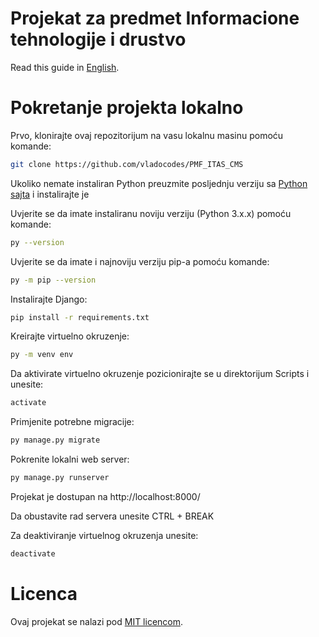# Projekat za predmet Informacione tehnologije i drustvo

Read this guide in [English](https://github.com/vladocodes/PMF_ITAS_CMS/blob/master/README.en.md).


# Pokretanje projekta lokalno

Prvo, klonirajte ovaj repozitorijum na vasu lokalnu masinu pomoću komande:

```bash
git clone https://github.com/vladocodes/PMF_ITAS_CMS
```

Ukoliko nemate instaliran Python preuzmite posljednju verziju sa [Python sajta](https://www.python.org/downloads/windows/) i instalirajte je

Uvjerite se da imate instaliranu noviju verziju (Python 3.x.x) pomoću komande:

```bash
py --version
```

Uvjerite se da imate i najnoviju verziju pip-a pomoću komande:

```bash
py -m pip --version
```

Instalirajte Django:

```bash
pip install -r requirements.txt
```

Kreirajte virtuelno okruzenje:

```bash
py -m venv env
```

Da aktivirate virtuelno okruzenje pozicionirajte se u direktorijum Scripts i unesite:
```bash
activate
```

Primjenite potrebne migracije:

```bash
py manage.py migrate
```

Pokrenite lokalni web server:

```bash
py manage.py runserver
```

Projekat je dostupan na http://localhost:8000/

Da obustavite rad servera unesite CTRL + BREAK

Za deaktiviranje virtuelnog okruzenja unesite:

```bash
deactivate
```

# Licenca
Ovaj projekat se nalazi pod [MIT licencom](https://github.com/vladocodes/PMF-ITAS-project/blob/master/LICENSE).  
